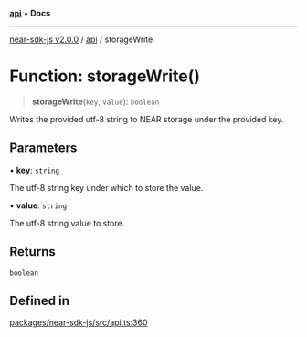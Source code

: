[**api**](../README.md) • **Docs**

***

[near-sdk-js v2.0.0](../../packages.md) / [api](../README.md) / storageWrite

# Function: storageWrite()

> **storageWrite**(`key`, `value`): `boolean`

Writes the provided utf-8 string to NEAR storage under the provided key.

## Parameters

• **key**: `string`

The utf-8 string key under which to store the value.

• **value**: `string`

The utf-8 string value to store.

## Returns

`boolean`

## Defined in

[packages/near-sdk-js/src/api.ts:360](https://github.com/LimeChain/near-sdk-js/blob/5530eb605b430589e35fde22ec4943fa536f58d1/packages/near-sdk-js/src/api.ts#L360)
